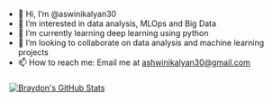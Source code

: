 - 👋 Hi, I’m @aswinikalyan30
- 👀 I’m interested in data analysis, MLOps and Big Data
- 🌱 I’m currently learning deep learning using python
- 💞️ I’m looking to collaborate on data analysis and machine learning projects
- 📫 How to reach me: Email me at ashwinikalyan30@gmail.com
<a href="https://github.com/aswinikalyan30">
<a href="https://github.com/aswinikalyan30">
  <img align="center" style="margin:0.5rem" src="https://github-readme-stats.vercel.app/api?username=aswinikalyan30&show_icons=true&line_height=27&count_private=true&title_color=ffffff&text_color=c9cacc&icon_color=4AB097&bg_color=1A2B34" alt="Braydon's GitHub Stats" />
</a>

